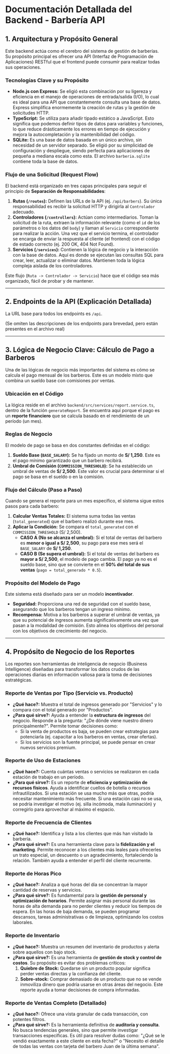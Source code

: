 # Documentación Detallada del Backend - Barbería API

## 1. Arquitectura y Propósito General

Este backend actúa como el cerebro del sistema de gestión de barberías. Su propósito principal es ofrecer una API (Interfaz de Programación de Aplicaciones) RESTful que el frontend puede consumir para realizar todas sus operaciones.

### Tecnologías Clave y su Propósito

- **Node.js con Express:** Se eligió esta combinación por su ligereza y eficiencia en el manejo de operaciones de entrada/salida (I/O), lo cual es ideal para una API que constantemente consulta una base de datos. Express simplifica enormemente la creación de rutas y la gestión de solicitudes HTTP.
- **TypeScript:** Se utiliza para añadir tipado estático a JavaScript. Esto significa que podemos definir tipos de datos para variables y funciones, lo que reduce drásticamente los errores en tiempo de ejecución y mejora la autocompletación y la mantenibilidad del código.
- **SQLite:** Es una base de datos basada en un único archivo, sin necesidad de un servidor separado. Se eligió por su simplicidad de configuración y despliegue, siendo perfecta para aplicaciones de pequeña a mediana escala como esta. El archivo `barberia.sqlite` contiene toda la base de datos.

### Flujo de una Solicitud (Request Flow)

El backend está organizado en tres capas principales para seguir el principio de **Separación de Responsabilidades**:

1.  **Rutas (`/routes`):** Definen las URLs de la API (ej. `/api/barbers`). Su única responsabilidad es recibir la solicitud HTTP y dirigirla al `Controlador` adecuado.
2.  **Controladores (`/controllers`):** Actúan como intermediarios. Toman la solicitud de la ruta, extraen la información relevante (como el `id` de los parámetros o los datos del `body`) y llaman al `Servicio` correspondiente para realizar la acción. Una vez que el servicio termina, el controlador se encarga de enviar la respuesta al cliente (el frontend) con el código de estado correcto (ej. 200 OK, 404 Not Found).
3.  **Servicios (`/services`):** Contienen la lógica de negocio y la interacción con la base de datos. Aquí es donde se ejecutan las consultas SQL para crear, leer, actualizar o eliminar datos. Mantienen toda la lógica compleja aislada de los controladores.

Este flujo (`Ruta -> Controlador -> Servicio`) hace que el código sea más organizado, fácil de probar y de mantener.

---

## 2. Endpoints de la API (Explicación Detallada)

La URL base para todos los endpoints es `/api`.

(Se omiten las descripciones de los endpoints para brevedad, pero están presentes en el archivo real)

---

## 3. Lógica de Negocio Clave: Cálculo de Pago a Barberos

Una de las lógicas de negocio más importantes del sistema es cómo se calcula el pago mensual de los barberos. Este es un modelo mixto que combina un sueldo base con comisiones por ventas.

### Ubicación en el Código

La lógica reside en el archivo `backend/src/services/report.service.ts`, dentro de la función `generateReport`. Se encuentra aquí porque el pago es un **reporte financiero** que se calcula basado en el rendimiento de un período (un mes).

### Reglas de Negocio

El modelo de pago se basa en dos constantes definidas en el código:

1.  **Sueldo Base (`BASE_SALARY`):** Se ha fijado un monto de **S/ 1,250**. Este es el pago mínimo garantizado que un barbero recibirá.
2.  **Umbral de Comisión (`COMMISSION_THRESHOLD`):** Se ha establecido un umbral de ventas de **S/ 2,500**. Este valor es crucial para determinar si el pago se basa en el sueldo o en la comisión.

### Flujo del Cálculo (Paso a Paso)

Cuando se genera el reporte para un mes específico, el sistema sigue estos pasos para cada barbero:

1.  **Calcular Ventas Totales:** El sistema suma todas las ventas (`total_generated`) que el barbero realizó durante ese mes.
2.  **Aplicar la Condición:** Se compara el `total_generated` con el `COMMISSION_THRESHOLD` (S/ 2,500).
    - **CASO A (No se alcanza el umbral):** Si el total de ventas del barbero es **menor o igual a S/ 2,500**, su pago para ese mes será el `BASE_SALARY` de **S/ 1,250**.
    - **CASO B (Se supera el umbral):** Si el total de ventas del barbero es **mayor a S/ 2,500**, el modelo de pago cambia. El pago ya no es el sueldo base, sino que se convierte en el **50% del total de sus ventas** (`pago = total_generado * 0.5`).

### Propósito del Modelo de Pago

Este sistema está diseñado para ser un modelo **incentivador**.

- **Seguridad:** Proporciona una red de seguridad con el sueldo base, asegurando que los barberos tengan un ingreso mínimo.
- **Recompensa:** Motiva a los barberos a superar el umbral de ventas, ya que su potencial de ingresos aumenta significativamente una vez que pasan a la modalidad de comisión. Esto alinea los objetivos del personal con los objetivos de crecimiento del negocio.

---

## 4. Propósito de Negocio de los Reportes

Los reportes son herramientas de inteligencia de negocio (Business Intelligence) diseñadas para transformar los datos crudos de las operaciones diarias en información valiosa para la toma de decisiones estratégicas.

### Reporte de Ventas por Tipo (Servicio vs. Producto)

- **¿Qué hace?:** Muestra el total de ingresos generado por "Servicios" y lo compara con el total generado por "Productos".
- **¿Para qué sirve?:** Ayuda a entender la **estructura de ingresos** del negocio. Responde a la pregunta: "¿De dónde viene nuestro dinero principalmente?". Permite tomar decisiones como:
  - Si la venta de productos es baja, se pueden crear estrategias para potenciarla (ej. capacitar a los barberos en ventas, crear ofertas).
  - Si los servicios son la fuente principal, se puede pensar en crear nuevos servicios premium.

### Reporte de Uso de Estaciones

- **¿Qué hace?:** Cuenta cuántas ventas o servicios se realizaron en cada estación de trabajo en un período.
- **¿Para qué sirve?:** Es un reporte de **eficiencia y optimización de recursos físicos**. Ayuda a identificar cuellos de botella o recursos infrautilizados. Si una estación se usa mucho más que otras, podría necesitar mantenimiento más frecuente. Si una estación casi no se usa, se podría investigar el motivo (ej. silla incómoda, mala iluminación) y corregirlo para aprovechar al máximo el espacio.

### Reporte de Frecuencia de Clientes

- **¿Qué hace?:** Identifica y lista a los clientes que más han visitado la barbería.
- **¿Para qué sirve?:** Es una herramienta clave para la **fidelización y el marketing**. Permite reconocer a los clientes más leales para ofrecerles un trato especial, un descuento o un agradecimiento, fortaleciendo la relación. También ayuda a entender el perfil del cliente recurrente.

### Reporte de Horas Pico

- **¿Qué hace?:** Analiza a qué horas del día se concentran la mayor cantidad de reservas y servicios.
- **¿Para qué sirve?:** Es fundamental para la **gestión de personal y optimización de horarios**. Permite asignar más personal durante las horas de alta demanda para no perder clientes y reducir los tiempos de espera. En las horas de baja demanda, se pueden programar descansos, tareas administrativas o de limpieza, optimizando los costos laborales.

### Reporte de Inventario

- **¿Qué hace?:** Muestra un resumen del inventario de productos y alerta sobre aquellos con bajo stock.
- **¿Para qué sirve?:** Es una herramienta de **gestión de stock y control de costos**. Su propósito es evitar dos problemas críticos:
  1.  **Quiebre de Stock:** Quedarse sin un producto popular significa perder ventas directas y la confianza del cliente.
  2.  **Sobre-stock:** Comprar demasiado de un producto que no se vende inmoviliza dinero que podría usarse en otras áreas del negocio. Este reporte ayuda a tomar decisiones de compra informadas.

### Reporte de Ventas Completo (Detallado)

- **¿Qué hace?:** Ofrece una vista granular de cada transacción, con potentes filtros.
- **¿Para qué sirve?:** Es la herramienta definitiva de **auditoría y consulta**. No busca tendencias generales, sino que permite investigar transacciones específicas. Es útil para resolver dudas como: "¿Qué se le vendió exactamente a este cliente en esta fecha?" o "Necesito el detalle de todas las ventas con tarjeta del barbero Juan de la última semana".
